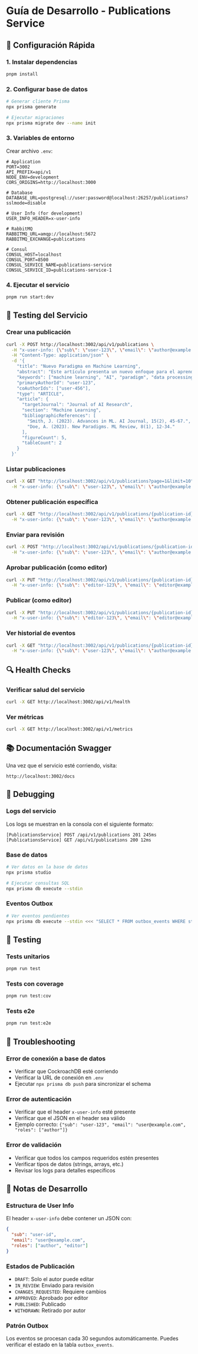 # Guía de Desarrollo - Publications Service

## 🚀 Configuración Rápida

### 1. Instalar dependencias
```bash
pnpm install
```

### 2. Configurar base de datos
```bash
# Generar cliente Prisma
npx prisma generate

# Ejecutar migraciones
npx prisma migrate dev --name init
```

### 3. Variables de entorno
Crear archivo `.env`:
```env
# Application
PORT=3002
API_PREFIX=api/v1
NODE_ENV=development
CORS_ORIGINS=http://localhost:3000

# Database
DATABASE_URL=postgresql://user:password@localhost:26257/publications?sslmode=disable

# User Info (for development)
USER_INFO_HEADER=x-user-info

# RabbitMQ
RABBITMQ_URL=amqp://localhost:5672
RABBITMQ_EXCHANGE=publications

# Consul
CONSUL_HOST=localhost
CONSUL_PORT=8500
CONSUL_SERVICE_NAME=publications-service
CONSUL_SERVICE_ID=publications-service-1
```

### 4. Ejecutar el servicio
```bash
pnpm run start:dev
```

## 🧪 Testing del Servicio

### Crear una publicación
```bash
curl -X POST http://localhost:3002/api/v1/publications \
  -H "x-user-info: {\"sub\": \"user-123\", \"email\": \"author@example.com\", \"roles\": [\"author\"]}" \
  -H "Content-Type: application/json" \
  -d '{
    "title": "Nuevo Paradigma en Machine Learning",
    "abstract": "Este artículo presenta un nuevo enfoque para el aprendizaje automático que revoluciona la forma en que procesamos datos.",
    "keywords": ["machine learning", "AI", "paradigm", "data processing"],
    "primaryAuthorId": "user-123",
    "coAuthorIds": ["user-456"],
    "type": "ARTICLE",
    "article": {
      "targetJournal": "Journal of AI Research",
      "section": "Machine Learning",
      "bibliographicReferences": [
        "Smith, J. (2023). Advances in ML. AI Journal, 15(2), 45-67.",
        "Doe, A. (2023). New Paradigms. ML Review, 8(1), 12-34."
      ],
      "figureCount": 5,
      "tableCount": 2
    }
  }'
```

### Listar publicaciones
```bash
curl -X GET "http://localhost:3002/api/v1/publications?page=1&limit=10" \
  -H "x-user-info: {\"sub\": \"user-123\", \"email\": \"author@example.com\", \"roles\": [\"author\"]}"
```

### Obtener publicación específica
```bash
curl -X GET "http://localhost:3002/api/v1/publications/{publication-id}" \
  -H "x-user-info: {\"sub\": \"user-123\", \"email\": \"author@example.com\", \"roles\": [\"author\"]}"
```

### Enviar para revisión
```bash
curl -X POST "http://localhost:3002/api/v1/publications/{publication-id}/submit-for-review" \
  -H "x-user-info: {\"sub\": \"user-123\", \"email\": \"author@example.com\", \"roles\": [\"author\"]}"
```

### Aprobar publicación (como editor)
```bash
curl -X PUT "http://localhost:3002/api/v1/publications/{publication-id}/approve" \
  -H "x-user-info: {\"sub\": \"editor-123\", \"email\": \"editor@example.com\", \"roles\": [\"editor\"]}"
```

### Publicar (como editor)
```bash
curl -X PUT "http://localhost:3002/api/v1/publications/{publication-id}/publish" \
  -H "x-user-info: {\"sub\": \"editor-123\", \"email\": \"editor@example.com\", \"roles\": [\"editor\"]}"
```

### Ver historial de eventos
```bash
curl -X GET "http://localhost:3002/api/v1/publications/{publication-id}/history" \
  -H "x-user-info: {\"sub\": \"user-123\", \"email\": \"author@example.com\", \"roles\": [\"author\"]}"
```

## 🔍 Health Checks

### Verificar salud del servicio
```bash
curl -X GET http://localhost:3002/api/v1/health
```

### Ver métricas
```bash
curl -X GET http://localhost:3002/api/v1/metrics
```

## 📚 Documentación Swagger

Una vez que el servicio esté corriendo, visita:
```
http://localhost:3002/docs
```

## 🐛 Debugging

### Logs del servicio
Los logs se muestran en la consola con el siguiente formato:
```
[PublicationsService] POST /api/v1/publications 201 245ms
[PublicationsService] GET /api/v1/publications 200 12ms
```

### Base de datos
```bash
# Ver datos en la base de datos
npx prisma studio

# Ejecutar consultas SQL
npx prisma db execute --stdin
```

### Eventos Outbox
```bash
# Ver eventos pendientes
npx prisma db execute --stdin <<< "SELECT * FROM outbox_events WHERE status = 'PENDING';"
```

## 🧪 Testing

### Tests unitarios
```bash
pnpm run test
```

### Tests con coverage
```bash
pnpm run test:cov
```

### Tests e2e
```bash
pnpm run test:e2e
```

## 🔧 Troubleshooting

### Error de conexión a base de datos
- Verificar que CockroachDB esté corriendo
- Verificar la URL de conexión en `.env`
- Ejecutar `npx prisma db push` para sincronizar el schema

### Error de autenticación
- Verificar que el header `x-user-info` esté presente
- Verificar que el JSON en el header sea válido
- Ejemplo correcto: `{"sub": "user-123", "email": "user@example.com", "roles": ["author"]}`

### Error de validación
- Verificar que todos los campos requeridos estén presentes
- Verificar tipos de datos (strings, arrays, etc.)
- Revisar los logs para detalles específicos

## 📝 Notas de Desarrollo

### Estructura de User Info
El header `x-user-info` debe contener un JSON con:
```json
{
  "sub": "user-id",
  "email": "user@example.com", 
  "roles": ["author", "editor"]
}
```

### Estados de Publicación
- `DRAFT`: Solo el autor puede editar
- `IN_REVIEW`: Enviado para revisión
- `CHANGES_REQUESTED`: Requiere cambios
- `APPROVED`: Aprobado por editor
- `PUBLISHED`: Publicado
- `WITHDRAWN`: Retirado por autor

### Patrón Outbox
Los eventos se procesan cada 30 segundos automáticamente. Puedes verificar el estado en la tabla `outbox_events`. 